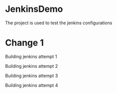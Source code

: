 # JenkinsDemo

The project is used to test the jenkins configurations

# Change 1

Building jenkins attempt 1

Building jenkins attempt 2

Building jenkins attempt 3

Building jenkins attempt 4
